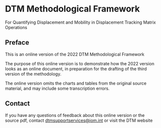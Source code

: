 # DTM Methodological Framework

For Quantifying Displacement and Mobility in Displacement Tracking Matrix Operations

## Preface

This is an online version of the 2022 DTM Methodological Framework

The purpose of this online version is to demonstrate how the 2022 version looks as an online document, in preparation for the drafting of the third version of the methodology.

The online version omits the charts and tables from the original source material, and may include some transcription errors.

## Contact

If you have any questions of feedback about this online version or the source pdf, contact dtmsupportservices@iom.int or visit the DTM website